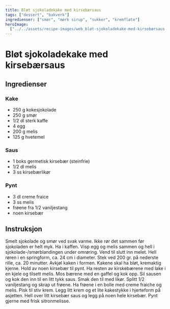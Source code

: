 ```yaml
---
title: Bløt sjokoladekake med kirsebærsaus
tags: ["dessert", "bakverk"]
ingredienser: ["smør", "mørk sirup", "sukker", "kremfløte"]
heroImage:
  ["../../assets/recipe-images/web_bløt-sjokoladekake-med-kirsebærsaus.jpg"]
---
```


# Bløt sjokoladekake med kirsebærsaus

## Ingredienser

### Kake

- 250 g kokesjokolade
- 250 g smør
- 1/2 dl sterk kaffe
- 4 egg
- 200 g melis
- 125 g hvetemel

### Saus

- 1 boks germetisk kirsebær (steinfrie)
- 1/2 dl melis
- 3 ss kirsebærlikør

### Pynt

- 3 dl creme fraice
- 3 ss melis
- frøene fra 1/2 vaniljestang
- noen kirsebær

## Instruksjon

Smelt sjokolade og smør ved svak varme. Ikke rør det sammen før sjokoladen er helt myk. Ha i kaffen. Visp egg og melis sammen og hell i sjokolade-/smørblandingen under omrøring. Vend til slutt inn melet. Hell røren i en springform, ca. 24 cm i diameter. Stek ved 200 gr. på nederste rille, ca. 20 minutter. Avkjøl kaken i formen. Kakene skal ha bløt, kremaktig kjerne. Hold av noen kirsebær til pynt. Ha resten av kirskebærene med lake i en kjele og tilsett melis. Mos bærene med en gaffel og kok opp. Sil sausen og kok den inn til en litt tykk saus. Smak den til med likør. Splitt 1/2 vaniljestang og skrap ut frøene. Ha frøene i en bolle med creme fraiche og melis. Pisk til stiv krem. Legg litt krem og et lite kakestykke i hjerteform på asjetten. Hell over litt kirsebær saus og legg på noen hele kirsebær. Pynt gjerne med frisk sitronmelisse.

